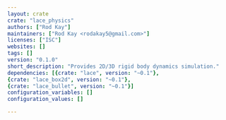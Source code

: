 ```yaml
---
layout: crate
crate: "lace_physics"
authors: ["Rod Kay"]
maintainers: ["Rod Kay <rodakay5@gmail.com>"]
licenses: ["ISC"]
websites: []
tags: []
version: "0.1.0"
short_description: "Provides 2D/3D rigid body dynamics simulation."
dependencies: [{crate: "lace", version: "~0.1"},
{crate: "lace_box2d", version: "~0.1"},
{crate: "lace_bullet", version: "~0.1"}]
configuration_variables: []
configuration_values: []

---
```



